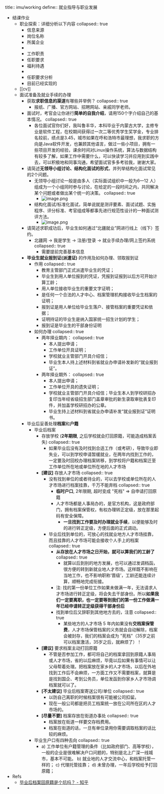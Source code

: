 title:: imu/working
define:: 就业指导与职业发展

- 结课作业
  - 职业探索：详细分析以下内容
    collapsed:: true
    - 信息来源
    - 岗位名称
    - 所属企业
    -
    - 工作职责
    - 任职要求
    - 福利待遇
    -
    - 任职要求分析
    - 目前已经实现的
  - [[cv]]
  - 面试准备及就业手续的办理
    - 获取**求职信息的渠道**有哪些并举例？
      collapsed:: true
      - 报纸、广播、官方网站、招聘网站、亲戚同学老师。
    - 面试时，考官会让你进行**简单的自我介绍**，请用150个字介绍自己的基本情况。
      collapsed:: true
      - 各位面试官你们好，我叫鲁丰华，本科毕业于内蒙古大学，主修专业是软件工程，在校期间获得过一次二等优秀学生奖学金，专业排名较前，绩点是3.45，城市如果在呼和浩特市最理想，我求职的方向是Java软件开发，也兼顾其他语言，做过一些小项目，拥有一些项目开发的经验，课余时间对Linux操作系统，算法与数据结构有较多了解，如果工作中需要什么，可以快读学习并应用到实践中去，可以积极地和同事沟通，希望面试官多多考验我，谢谢大家。
    - 请简述**无领导小组讨论、结构化面试的形式**，并列举结构化面试常见的2个问题。
      - 无领导小组讨论一般是由多人（实际面试组织中一般为6—12 人）组成为一个小组同时参与讨论，在给定的一段时间之内，共同解决某个问题或者做出某个统一的决策。
        collapsed:: true
        - ![image.png](../assets/imu/work/image_1662112507160_0.png)
      - 结构化面试/标准化面试，简单说就是测评要素、面试试题、实施程序、评分标准、考官组成等都事先进行规范性设计的一种面试测评方法。
        - ![image.png](../assets/imu/work/image_1662112516434_0.png)
    - 请简述求职成功后，毕业生如何通过“北疆就业”网进行线上（线下）签约。
      - 北疆网 -> 我是学生 -> 注册/登录 -> 就业手续办理/网上签约系统
        collapsed:: true
        - 需要提前完善基本信息
    - **毕业生就业报到证(派遣证)** 的作用及如何办理、领取报到证
      - 作用
        collapsed:: true
        - 教育主管部门正式派遣毕业生的凭证；
        - 毕业生到用人单位报到的凭证，凭报到证报到以后方可开始计算工龄；
        - 用人单位接收毕业生的重要文字证明；
        - 是任何一个合法的人才中心、档案管理机构接收毕业生档案的证明；
        - 报到证是用人单位给毕业生落户、接管档案的重要凭证和依据；
        - 证明持证的毕业生是纳入国家统一招生计划的学生；
        - 报到证是毕业生的干部身份证明
      - 如何办理
        collapsed:: true
        - 两年择业期内：
          collapsed:: true
          - 本人提出申请；
          - 工作单位开具证明；
          - 学校就业主管部门开具介绍信；
          - 毕业生本人持上述材料到省就业办申请补发新的“就业报到证”。
        - 两年择业期外：
          collapsed:: true
          - 本人提出申请；
          - 工作单位开具的遗失证明；
          - 学校就业主管部门开具介绍信；毕业生本人到学校研招办复印当年经省级招生部门盖章审批的新生录取审批表复印件，并加盖学校研招办的公章。
          - 毕业生持上述材料到省就业办申请补发“就业报到证”证明书。
    - 毕业后妥善处理**档案**和**户籍**
      - 毕业后档案
        - 存放学校 (**2年期限**, 之后学校就会打回原籍，可能造成档案丢失)
          collapsed:: true
          - 如果毕业后没有及时找到合适工作（或考研），导致毕业即失业，可以到学校申请暂缓就业，在两年内找到工作的，一定要及时回校办理档案转移，到学校将户籍和档案迁至工作单位所在地或单位所在地的人才市场
        - **[建议]** 存放人才市场
          collapsed:: true
          - 没有找到单位的或者待业的，可以去学校或单位所在的人才市场进行档案挂靠，千万不能弃档
            collapsed:: true
            - **临时户口**, 2年限期, 超时变成 "死档" => 自申请打回原籍
            - 人才市场都是人事局办的，是官方机构，这是政府部门，拥有档案保管权，有权办理转正定级，放在那里起码有安全保障。
              - **一旦找到工作要及时办理就业手续**，以便能够及时的进行转正定级，方便后面的正式调动。
          - 毕业后找到单位的，可放心的找就业地方人才市场挂靠，而且挂靠的人才市场可能会接收个人手上的档案
            collapsed:: true
            - **从存放在人才市场之日开始，就可以算我们的工龄了**
              collapsed:: true
              - 就算以后到别的地方发展，也可以通过发调档函，很方便的转到新就业地人才市场。这样既不影响在当地工作，也不影响职称‘晋级’，工龄还能连续计算，顺畅地完成衔接。
            - 注: 找的第一份单位工作如果未做满一年，无法请求人才市场进行转正定级，将会失去干部身份。所以**如果我们一定要离职，也一定要等到我们的第一份工作做满一年已经申请转正定级获得干部身份后**
            - 找到单位后又辞职到其他地方去的，注意
              collapsed:: true
              - 某些地方的人才市场 5 年内如果没有**交档案保管费**，人才市场保管档案的义务就会自动解除，档案会被封存，我们的档案会成为 "死档"（35岁之前可以档案激活，35岁之后，就麻烦了）！
        - **[建议]** 要求档案主动打回原籍
          - 不管是否参加工作，都可将自己的档案拿回到原籍人事局或人才市场，省的以后麻烦，毕竟以后如果有事情可以让父母帮着处理。把档案放在家乡的人才市场，以后在外地找到工作后不会麻烦，一方面工作又不需要档案，就算是是找到国企、考到公务员，单位发函到你家乡人才市场调档案就可以了。
        - **[不太建议]** 毕业后档案寄送公司/单位
          collapsed:: true
          - 以防自己离职的时候档案很有可能被公司扣留。
          - 现在一般公司都是把员工档案统一放在公司所在区的人才市场的。
        - **[尽量不要]** 档案存放在街道办事处
          collapsed:: true
          - 档案放在街道一样要交存档费用。
          - 档案在街道的话，一旦有单位录用你需要调取档案的话比较的麻烦。
      - 毕业生户口有四种去向
        collapsed:: true
        - a)  工作单位有户籍管理的条件（比如政府部门、高等学校），一般的企业是很难解决户口问题的，特别是北上广深一线城市，基本不可能。
          b)  就业地的人才交流中心，和档案托管一样的；
          c)  代理托管挂靠；
          d)  未曾办理，一年后学校给予打回原籍；
- Refs
  - [毕业后档案回原籍是个坑吗？ - 知乎](https://zhuanlan.zhihu.com/p/86926385)
-